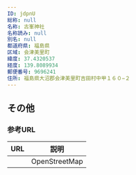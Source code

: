 ```yaml
---
ID: jdpnU
総称: null
名称: 古峯神社
名称読み: null
別名: null
都道府県: 福島県
区域: 会津美里町
緯度: 37.4320537
経度: 139.8089934
郵便番号: 9696241
住所: 福島県大沼郡会津美里町吉田村中甲１６０−２
---
```


## その他

### 参考URL

| URL | 説明          |
| --- | ------------- |
|     | OpenStreetMap |

